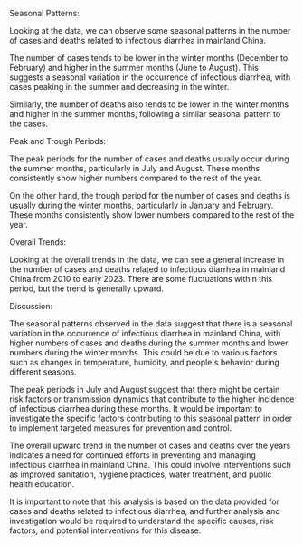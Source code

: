 Seasonal Patterns: 

Looking at the data, we can observe some seasonal patterns in the number of cases and deaths related to infectious diarrhea in mainland China. 

The number of cases tends to be lower in the winter months (December to February) and higher in the summer months (June to August). This suggests a seasonal variation in the occurrence of infectious diarrhea, with cases peaking in the summer and decreasing in the winter.

Similarly, the number of deaths also tends to be lower in the winter months and higher in the summer months, following a similar seasonal pattern to the cases.

Peak and Trough Periods: 

The peak periods for the number of cases and deaths usually occur during the summer months, particularly in July and August. These months consistently show higher numbers compared to the rest of the year. 

On the other hand, the trough period for the number of cases and deaths is usually during the winter months, particularly in January and February. These months consistently show lower numbers compared to the rest of the year.

Overall Trends: 

Looking at the overall trends in the data, we can see a general increase in the number of cases and deaths related to infectious diarrhea in mainland China from 2010 to early 2023. There are some fluctuations within this period, but the trend is generally upward.

Discussion: 

The seasonal patterns observed in the data suggest that there is a seasonal variation in the occurrence of infectious diarrhea in mainland China, with higher numbers of cases and deaths during the summer months and lower numbers during the winter months. This could be due to various factors such as changes in temperature, humidity, and people's behavior during different seasons.

The peak periods in July and August suggest that there might be certain risk factors or transmission dynamics that contribute to the higher incidence of infectious diarrhea during these months. It would be important to investigate the specific factors contributing to this seasonal pattern in order to implement targeted measures for prevention and control.

The overall upward trend in the number of cases and deaths over the years indicates a need for continued efforts in preventing and managing infectious diarrhea in mainland China. This could involve interventions such as improved sanitation, hygiene practices, water treatment, and public health education.

It is important to note that this analysis is based on the data provided for cases and deaths related to infectious diarrhea, and further analysis and investigation would be required to understand the specific causes, risk factors, and potential interventions for this disease.
